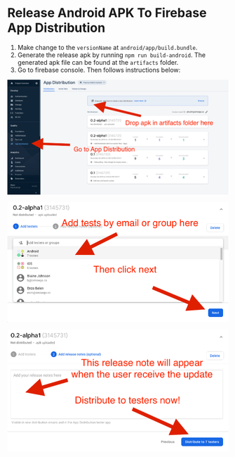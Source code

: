 # Release Android APK To Firebase App Distribution

1. Make change to the `versionName` at `android/app/build.bundle`.
2. Generate the release apk by running `npm run build-android`. The generated apk file can be found at the `artifacts` folder.
3. Go to firebase console. Then follows instructions below:

![android-distribution-1](../public/android-distribution-1.png)

![android-distribution-2](../public/android-distribution-2.png)

![android-distribution-3](../public/android-distribution-3.png)
